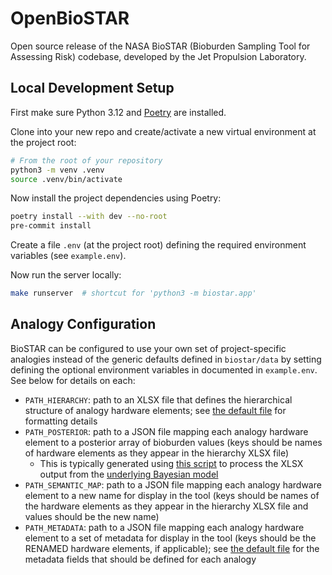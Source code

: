# OpenBioSTAR

Open source release of the NASA BioSTAR (Bioburden Sampling Tool for Assessing Risk) codebase, developed by the Jet Propulsion Laboratory.

## Local Development Setup

First make sure Python 3.12 and [Poetry](https://python-poetry.org/) are installed.

Clone into your new repo and create/activate a new virtual environment at the project root:

```bash
# From the root of your repository
python3 -m venv .venv
source .venv/bin/activate
```

Now install the project dependencies using Poetry:

```bash
poetry install --with dev --no-root
pre-commit install
```

Create a file `.env` (at the project root) defining the required environment variables (see `example.env`).

Now run the server locally:

```bash
make runserver  # shortcut for 'python3 -m biostar.app'
```

## Analogy Configuration

BioSTAR can be configured to use your own set of project-specific analogies instead of the generic defaults defined in `biostar/data` by setting defining the optional environment variables in documented in `example.env`. See below for details on each:

- `PATH_HIERARCHY`: path to an XLSX file that defines the hierarchical structure of analogy hardware elements; see [the default file](./biostar/data/hierarchy_default.xlsx) for formatting details
- `PATH_POSTERIOR`: path to a JSON file mapping each analogy hardware element to a posterior array of bioburden values (keys should be names of hardware elements as they appear in the hierarchy XLSX file)
    - This is typically generated using [this script](./scripts/process_posterior_excel.py) to process the XLSX output from the [underlying Bayesian model](https://github.com/idaholab/HELP)
- `PATH_SEMANTIC_MAP`: path to a JSON file mapping each analogy hardware element to a new name for display in the tool (keys should be names of the hardware elements as they appear in the hierarchy XLSX file and values should be the new name)
- `PATH_METADATA`: path to a JSON file mapping each analogy hardware element to a set of metadata for display in the tool (keys should be the RENAMED hardware elements, if applicable); see [the default file](./biostar/data/metadata_default.json) for the metadata fields that should be defined for each analogy
